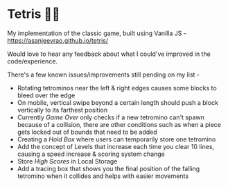 # Tetris 🤖🤖
My implementation of the classic game, built using Vanilla JS - https://asanjeevrao.github.io/tetris/

Would love to hear any feedback about what I could've improved in the code/experience. 

There's a few known issues/improvements still pending on my list - 
* Rotating tetrominos near the left & right edges causes some blocks to bleed over the edge
* On mobile, vertical swipe beyond a certain length should push a block vertically to its farthest position 
* Currently *Game Over* only checks if a new tetromino can't spawn because of a collision, there are other conditions such as when a piece gets locked out of bounds that need to be added
* Creating a *Hold Box* where users can temporarily store one tetromino
* Add the concept of Levels that increase each time you clear 10 lines, causing a speed increase & scoring system change
* Store *High Scores* in Local Storage 
* Add a tracing box that shows you the final position of the falling tetromino when it collides and helps with easier movements

